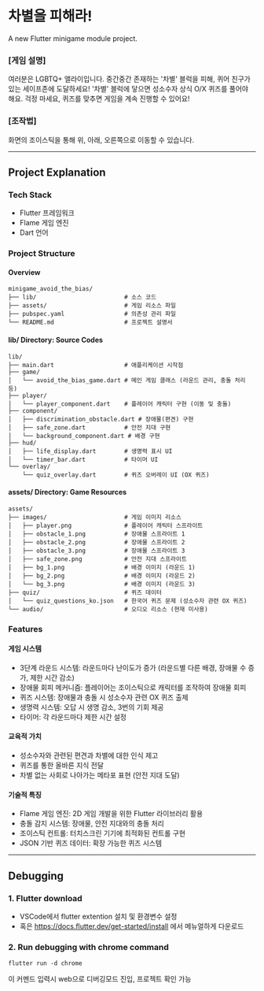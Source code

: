 # 차별을 피해라!

A new Flutter minigame module project.

### [게임 설명]
여러분은 LGBTQ+ 앨라이입니다. 중간중간 존재하는 '차별' 블럭을 피해, 퀴어 친구가 있는 세이프존에 도달하세요!
'차별' 블럭에 닿으면 성소수자 상식 O/X 퀴즈를 풀어야 해요. 걱정 마세요, 퀴즈를 맞추면 게임을 계속 진행할 수 있어요!

### [조작법]
화면의 조이스틱을 통해 위, 아래, 오른쪽으로 이동할 수 있습니다.

---

## Project Explanation
### Tech Stack
- Flutter 프레임워크
- Flame 게임 엔진
- Dart 언어
  
### Project Structure
#### Overview
```
minigame_avoid_the_bias/
├── lib/                         # 소스 코드
├── assets/                      # 게임 리소스 파일
├── pubspec.yaml                 # 의존성 관리 파일
└── README.md                    # 프로젝트 설명서
```

#### lib/ Directory: Source Codes
```
lib/
├── main.dart                    # 애플리케이션 시작점
├── game/
│   └── avoid_the_bias_game.dart # 메인 게임 클래스 (라운드 관리, 충돌 처리 등)
├── player/
│   └── player_component.dart    # 플레이어 캐릭터 구현 (이동 및 충돌)
├── component/
│   ├── discrimination_obstacle.dart # 장애물(편견) 구현
│   ├── safe_zone.dart           # 안전 지대 구현
│   └── background_component.dart # 배경 구현
├── hud/
│   ├── life_display.dart        # 생명력 표시 UI
│   └── timer_bar.dart           # 타이머 UI
└── overlay/
    └── quiz_overlay.dart        # 퀴즈 오버레이 UI (OX 퀴즈)
```
#### assets/ Directory: Game Resources
```
assets/
├── images/                      # 게임 이미지 리소스
│   ├── player.png               # 플레이어 캐릭터 스프라이트
│   ├── obstacle_1.png           # 장애물 스프라이트 1
│   ├── obstacle_2.png           # 장애물 스프라이트 2
│   ├── obstacle_3.png           # 장애물 스프라이트 3
│   ├── safe_zone.png            # 안전 지대 스프라이트
│   ├── bg_1.png                 # 배경 이미지 (라운드 1)
│   ├── bg_2.png                 # 배경 이미지 (라운드 2)
│   └── bg_3.png                 # 배경 이미지 (라운드 3)
├── quiz/                        # 퀴즈 데이터
│   └── quiz_questions_ko.json   # 한국어 퀴즈 문제 (성소수자 관련 OX 퀴즈)
└── audio/                       # 오디오 리소스 (현재 미사용)
```

### Features
#### 게임 시스템
- 3단계 라운드 시스템: 라운드마다 난이도가 증가 (라운드별 다른 배경, 장애물 수 증가, 제한 시간 감소)
- 장애물 회피 메커니즘: 플레이어는 조이스틱으로 캐릭터를 조작하여 장애물 회피
- 퀴즈 시스템: 장애물과 충돌 시 성소수자 관련 OX 퀴즈 출제
- 생명력 시스템: 오답 시 생명 감소, 3번의 기회 제공
- 타이머: 각 라운드마다 제한 시간 설정
#### 교육적 가치
- 성소수자와 관련된 편견과 차별에 대한 인식 제고
- 퀴즈를 통한 올바른 지식 전달
- 차별 없는 사회로 나아가는 메타포 표현 (안전 지대 도달)
#### 기술적 특징
- Flame 게임 엔진: 2D 게임 개발을 위한 Flutter 라이브러리 활용
- 충돌 감지 시스템: 장애물, 안전 지대와의 충돌 처리
- 조이스틱 컨트롤: 터치스크린 기기에 최적화된 컨트롤 구현
- JSON 기반 퀴즈 데이터: 확장 가능한 퀴즈 시스템

---

## Debugging
### 1. Flutter download
- VSCode에서 flutter extention 설치 및 환경변수 설정
- 혹은 https://docs.flutter.dev/get-started/install 에서 메뉴얼하게 다운로드

### 2. Run debugging with chrome command
```
flutter run -d chrome
```
이 커멘드 입력시 web으로 디버깅모드 진입, 프로젝트 확인 가능
